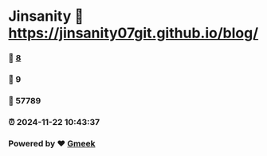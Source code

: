 # Jinsanity :link: https://jinsanity07git.github.io/blog/ 
### :page_facing_up: [8](https://jinsanity07git.github.io/blog//tag.html) 
### :speech_balloon: 9 
### :hibiscus: 57789 
### :alarm_clock: 2024-11-22 10:43:37 
### Powered by :heart: [Gmeek](https://github.com/Meekdai/Gmeek)

